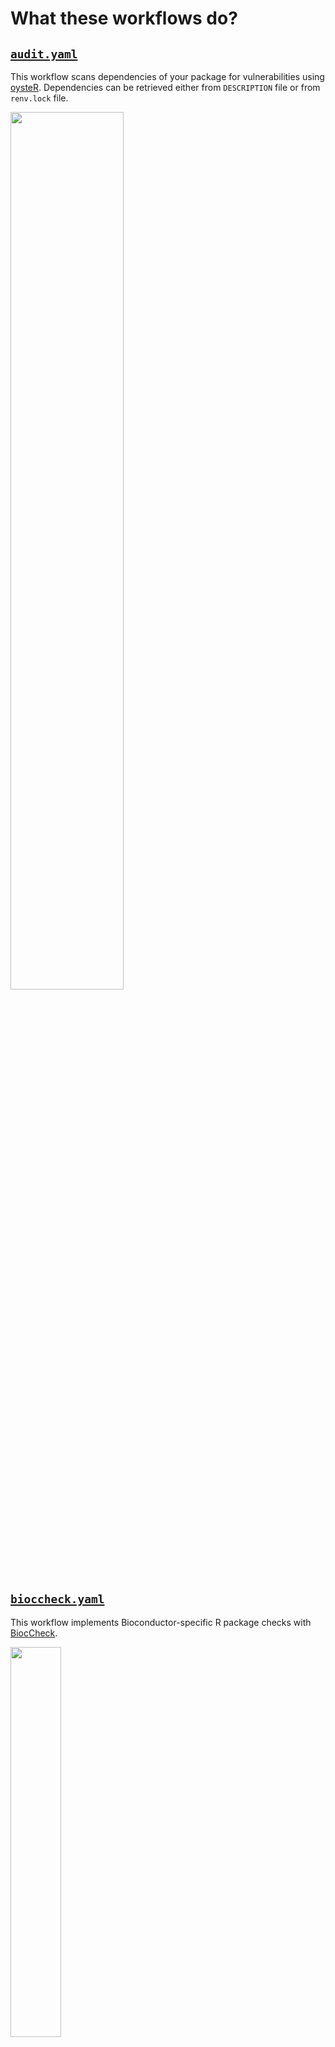 # What these workflows do?

## [`audit.yaml`](./.github/workflows/audit.yaml)

This workflow scans dependencies of your package for vulnerabilities using
[oysteR](https://cran.r-project.org/web/packages/oysteR/index.html).
Dependencies can be retrieved either from `DESCRIPTION` file or from `renv.lock` file.

<img src="images/audit.png"  width="60%">

## [`bioccheck.yaml`](./.github/workflows/bioccheck.yaml)

This workflow implements Bioconductor-specific R package checks with
[BiocCheck](https://bioconductor.org/packages/release/bioc/html/BiocCheck.html).

<img src="images/bioccheck.png"  width="40%">

## [`branch-cleanup.yaml`](./.github/workflows/branch-cleanup.yaml)

This workflow checks if any (non-default) branches had the last commit added to them
more than a configurable number of days ago. If yes, such branches are deleted.

<img src="images/branch-cleanup.png"  width="50%">

## [`build-check-install.yaml`](./.github/workflows/build-check-install.yaml)

This workflow includes the following activities:

1. Build an R package.
2. Run `R CMD check`.
3. Publish unit test summary.
4. Catch any notes, warnings etc. in the `R CMD check` output.
5. Install the package.

<img src="images/r-cmd-check.png"  width="50%">

## [`gitleaks.yaml`](./.github/workflows/gitleaks.yaml)

This workflow runs [`gitleaks`](https://github.com/zricethezav/gitleaks) on the repo to discover
any secrets that might have been hardcoded.

<img src="images/gitleaks.png"  width="50%">

Additionally, it runs [`presidio-cli`](https://github.com/insightsengineering/presidio-cli) to find
any personally identifiable information (PII) within the `git` repo.

<img src="images/presidio.png"  width="50%">

## [`grammar.yaml`](./.github/workflows/grammar.yaml)

This workflow uses [`write-good`](https://github.com/btford/write-good) to check changed files
with names matching a pattern for English sentences that could be corrected.
Then, it adds annotations to the pull request so that problematic grammar can be reviewed.

<img src="images/grammar1.png"  width="50%">
<img src="images/grammar2.png"  width="50%">

## [`licenses.yaml`](./.github/workflows/licenses.yaml)

This workflow generates a license report of R package's dependencies for
continuous compliance.

<img src="images/license-report.png"  width="50%">

## [`links.yaml`](./.github/workflows/links.yaml)

This workflow checks whether URLs embedded in code and documentation are valid. This workflow uses
[`lychee`](https://github.com/lycheeverse/lychee) to detect broken links. Occasionally, this check
will detect false positives of strings that look like URLs. To remedy, please add this false
positive to the `.lycheeignore` file.

<img src="images/links.png"  width="50%">

## [`linter.yaml`](./.github/workflows/linter.yaml)

This workflow lints the codebase using [`super-linter`](https://github.com/github/super-linter).

<img src="images/superlinter.png"  width="80%">

## [`pkgdown.yaml`](./.github/workflows/pkgdown.yaml)

Documentation for the R package is generated via this workflow. This workflow uses the
[`pkgdown`](https://pkgdown.r-lib.org/) framework to generate documentation in HTML,
and the HTML pages are then deployed to the `gh-pages` branch.

Moreover, an additional `Versions` dropdown is generated via the GitHub Action, so that
the end user can view multiple versions of the documentation for the package.

<img src="images/pkgdown.png"  width="30%">

## [`release.yaml`](./.github/workflows/release.yaml)

This workflow creates a GitHub release from a `git` tag and generates changelog based
on `NEWS.md` file.

<img src="images/release.png"  width="60%">

## [`roxygen.yaml`](./.github/workflows/roxygen.yaml)

This workflow uses [`roxygen`](https://roxygen2.r-lib.org/) to generate `.Rd` files in
`man/` directory. It also checks if manuals are up-to-date with roxygen comments in the code.

<img src="images/roxygen.png"  width="80%">

## [`spelling.yaml`](./.github/workflows/spelling.yaml)

Spellchecks are performed by this workflow, and the
[`spelling`](https://docs.ropensci.org/spelling/) R package is used to detect spelling mistakes.
In the `inst/WORDLIST` file, you can add words and/or acronyms that you want the
spell check to ignore.

<img src="images/spellcheck.png"  width="80%">

## [`style.yaml`](./.github/workflows/style.yaml)

Code style is enforced via the [`styler`](https://styler.r-lib.org/) R package. The workflow
can be configured to commit files that had styling problems automatically, after
remediating the problems.

<img src="images/styler.png"  width="90%">

## [`test-coverage.yaml`](./.github/workflows/test-coverage.yaml)

This workflow examines the test coverage of given R package with [`covr`](https://covr.r-lib.org/).
Following that, coverage report is added to the PR. Additional feature is the ability
to compare code coverage between branches, so the PR can be declined if the coverage
would decrease following the merge.

The second part of the workflow runs utilizes `covtracer` to:

* prepare traceability matrix
* identify untested behavior
* verify directly tested functions

## [`validation.yaml`](./.github/workflows/validation.yaml)

This workflow generates and publishes validation report.

<img src="images/validation1.png"  width="40%">
<img src="images/validation2.png"  width="60%">

## [`version-bump.yaml`](./.github/workflows/version-bump.yaml)

This workflow increases R package version in `NEWS.md` and `DESCRIPTION` files and
commits this change to the repository.

<img src="images/version-bump.png"  width="60%">

## [`version.yaml`](./.github/workflows/version.yaml)

This workflow checks if `NEWS.md` and `DESCRPTION` files have the same R package version.

<img src="images/version.png"  width="60%">

## Adding unit test and coverage reports to `pkgdown` documentation

In order to add unit test reports and coverage reports to the documentation generated by `pkgdown`,
the following steps are needed.

1. If you'd like to have a custom branding in unit test report, add `unit-test-report-brand` parameter
    to the `build-check-install.yaml` workflow. See examples below.
1. Don't use the `skip-r-cmd-install` parameter so that unit test report gets generated.
1. `build-check-install.yaml` and `test-coverage.yaml` should depend on `pkgdown.yaml` workflow.
    This is to ensure that race condition where `pkgdown.yaml` workflow overwrites `gh-pages` branch is avoided.
    This can be done for example by:
    * setting the `needs: [docs]` for `build-check-install.yaml` and `test-coverage.yaml` workflows,
    * or if the `build-check-install.yaml` and `test-coverage.yaml` are invoked from another workflow
    than `pkgdown.yaml`, additional dependency can be added which will trigger `test-coverage.yaml`
    and `build-check-install.yaml` after `pkgdown.yaml` has finished running. See example below.
1. `_pkgdown.yaml` should be updated with the following contents to ensure that
    links to coverage report and unit test report appear in the navbar.

    ```yaml
    navbar:
      structure:
        left: [intro, reference, articles, tutorials, news, reports]
        right: [search, github]
      components:
        reports:
          text: Reports
          menu:
          - text: Coverage report
            href: coverage-report/
          - text: Unit test report
            href: unit-test-report/
        github:
          icon: fa-github
          href: <url-to-the-repository>
    ```

Example configuration for `main` branch:

```yaml
name: Check 🛠
on:
  push:
    branches:
      - main
  workflow_run:
    workflows: ["Docs 📚"]
    types:
      - completed
jobs:
  r-cmd:
    name: R CMD Check 🧬
    uses: insightsengineering/coursera.cicd.lab2/.github/workflows/build-check-install.yaml@main
    with:
      unit-test-report-brand: >-
        https://github.com/insightsengineering/hex-stickers/raw/main/thumbs/tern.png
  coverage:
    name: Coverage 📔
    uses: insightsengineering/coursera.cicd.lab2/.github/workflows/test-coverage.yaml@main
```

Example configuration for tags:

```yaml
name: Release 🎈
on:
  push:
    tags:
      - "v*"
jobs:
  build:
    name: Build package 🎁
    needs: [release, docs]
    uses: insightsengineering/coursera.cicd.lab2/.github/workflows/build-check-install.yaml@main
    with:
      unit-test-report-brand: >-
        https://github.com/insightsengineering/hex-stickers/raw/main/thumbs/tern.png
  coverage:
    name: Coverage 📔
    needs: [release, docs]
    uses: insightsengineering/coursera.cicd.lab2/.github/workflows/test-coverage.yaml@main
  docs:
    name: Pkgdown Docs 📚
    needs: release
    uses: insightsengineering/coursera.cicd.lab2/.github/workflows/pkgdown.yaml@main
```

## [`rhub.yaml`](./.github/workflows/rhub.yaml)

This is a workflow based on the [official R-hub workflow](https://github.com/r-hub/actions/blob/main/workflows/rhub.yaml) with the main goal being to `R CMD check` the package on different environments corresponding to the CRAN checks.

<img src="images/rhub-workflow.png"  width="60%">
